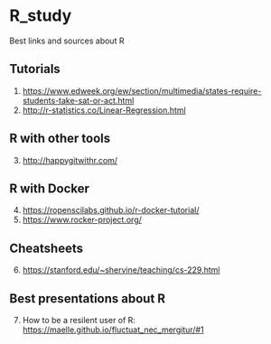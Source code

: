 # R_study
Best links and sources about R

## Tutorials
1. https://www.edweek.org/ew/section/multimedia/states-require-students-take-sat-or-act.html
2. http://r-statistics.co/Linear-Regression.html

## R with other tools
3. http://happygitwithr.com/

## R with Docker
4. https://ropenscilabs.github.io/r-docker-tutorial/
5. https://www.rocker-project.org/

## Cheatsheets
6. https://stanford.edu/~shervine/teaching/cs-229.html

## Best presentations about R
7. How to be a resilent user of R: https://maelle.github.io/fluctuat_nec_mergitur/#1

